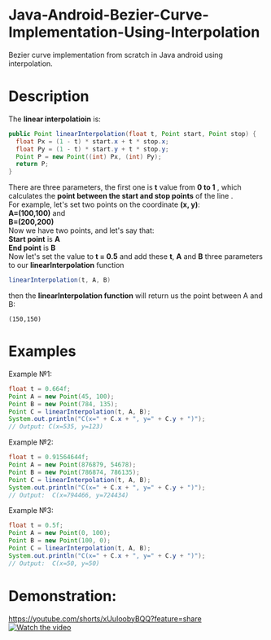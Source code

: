 # Java-Android-Bezier-Curve-Implementation-Using-Interpolation
Bezier curve implementation from scratch in Java android using interpolation.<br />
# Description
The **linear interpolatioin** is:<br />
```java
public Point linearInterpolation(float t, Point start, Point stop) {
  float Px = (1 - t) * start.x + t * stop.x;
  float Py = (1 - t) * start.y + t * stop.y;
  Point P = new Point((int) Px, (int) Py);
  return P;
}
```
There are three parameters, the first one is **t** value from **0 to 1** , which calculates the **point between the start and stop points** of the line . <br />
For example, let's set two points on the coordinate  **(x, y)**: <br /> 
**A=(100,100)** and <br /> 
**B=(200,200)** <br /> 
Now we have two points, and let's say that:<br />
**Start point** is **A**<br />
**End point** is **B**<br />
Now let's set the value to **t = 0.5** and add these **t**, **A** and **B** three parameters to our **linearInterpolation** function<br />
```java
linearInterpolation(t, A, B)
```
then the **linearInterpolation function** will return us the point between A and B:<br />
```
(150,150)
```
# Examples
Example №1:<br />
```java
float t = 0.664f;
Point A = new Point(45, 100);
Point B = new Point(784, 135);
Point C = linearInterpolation(t, A, B);
System.out.println("C(x=" + C.x + ", y=" + C.y + ")");
// Output: C(x=535, y=123)
```
Example №2:<br />
```java
float t = 0.91564644f;
Point A = new Point(876879, 54678);
Point B = new Point(786874, 786135);
Point C = linearInterpolation(t, A, B);
System.out.println("C(x=" + C.x + ", y=" + C.y + ")");
// Output:  C(x=794466, y=724434)
```
Example №3:<br />
```java
float t = 0.5f;
Point A = new Point(0, 100);
Point B = new Point(100, 0);
Point C = linearInterpolation(t, A, B);
System.out.println("C(x=" + C.x + ", y=" + C.y + ")");
// Output:  C(x=50, y=50)
```
# Demonstration:
https://youtube.com/shorts/xUuIoobyBQQ?feature=share
[![Watch the video](https://img.youtube.com/vi/xUuIoobyBQQ/maxresdefault.jpg)](https://youtu.be/xUuIoobyBQQ)
